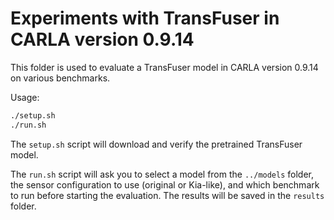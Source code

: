 # Experiments with TransFuser in CARLA version 0.9.14

This folder is used to evaluate a TransFuser model in CARLA version 0.9.14 on various benchmarks.

Usage:
    
```bash
./setup.sh
./run.sh
```

The `setup.sh` script will download and verify the pretrained TransFuser model. 

The `run.sh` script will ask you to select a model from the `../models` folder, the sensor configuration to use (original or Kia-like), and which benchmark to run before starting the evaluation. The results will be saved in the `results` folder.
